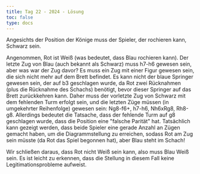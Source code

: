 ```yaml
---
title: Tag 22 - 2024 - Lösung  
toc: false
type: docs
---
```


Angesichts der Position der Könige muss der Spieler, der rochieren kann, Schwarz sein.

Angenommen, Rot ist Weiß (was bedeutet, dass Blau rochieren kann). Der letzte Zug von Blau (auch bekannt als Schwarz) muss h7-h6 gewesen sein, aber was war der Zug davor? Es muss ein Zug mit einer Figur gewesen sein, die sich nicht mehr auf dem Brett befindet. Es kann nicht der blaue Springer gewesen sein, der auf b3 geschlagen wurde, da Rot zwei Rücknahmen (plus die Rücknahme des Schachs) benötigt, bevor dieser Springer auf das Brett zurückkehren kann. Daher muss der vorletzte Zug von Schwarz mit dem fehlenden Turm erfolgt sein, und die letzten Züge müssen (in umgekehrter Reihenfolge) gewesen sein: Ng8-f6+, h7-h6, Nh6xRg8, Rh8-g8. Allerdings bedeutet die Tatsache, dass der fehlende Turm auf g8 geschlagen wurde, dass die Position eine "falsche Parität" hat. Tatsächlich kann gezeigt werden, dass beide Spieler eine gerade Anzahl an Zügen gemacht haben, um die Diagrammstellung zu erreichen, sodass Rot am Zug sein müsste (da Rot das Spiel begonnen hat), aber Blau steht im Schach!

Wir schließen daraus, dass Rot nicht Weiß sein kann, also muss Blau Weiß sein. Es ist leicht zu erkennen, dass die Stellung in diesem Fall keine Legitimationsprobleme aufweist.


<!--
<br>
<br>
<iframe 
    style="width: 100%; height: 80vh;" 
    src="https://lichess.org/study/embed/PrONOirR/uj3Wrzet" 
    frameborder="0">
</iframe> 
-->